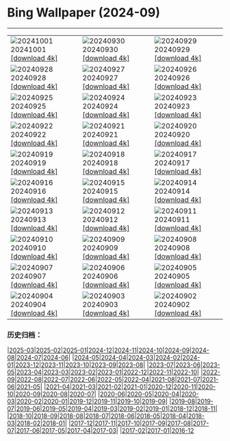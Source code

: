 # Bing Wallpaper (2024-09)
**************

<table><tr><td><img class="wallpaper" src="https://www.bing.com/th?id=OHR.BoraPapeete_FR-FR3866752919_1920x1080.jpg" alt="20241001"> 20241001 <a href="https://www.bing.com/th?id=OHR.BoraPapeete_FR-FR3866752919_UHD.jpg">[download 4k]</a></td><td><img class="wallpaper" src="https://www.bing.com/th?id=OHR.WalrusNorway_FR-FR7720633586_1920x1080.jpg" alt="20240930"> 20240930 <a href="https://www.bing.com/th?id=OHR.WalrusNorway_FR-FR7720633586_UHD.jpg">[download 4k]</a></td><td><img class="wallpaper" src="https://www.bing.com/th?id=OHR.ConnecticutBridge_FR-FR7429205429_1920x1080.jpg" alt="20240929"> 20240929 <a href="https://www.bing.com/th?id=OHR.ConnecticutBridge_FR-FR7429205429_UHD.jpg">[download 4k]</a></td></tr><tr><td><img class="wallpaper" src="https://www.bing.com/th?id=OHR.Calanques_FR-FR0746554630_1920x1080.jpg" alt="20240928"> 20240928 <a href="https://www.bing.com/th?id=OHR.Calanques_FR-FR0746554630_UHD.jpg">[download 4k]</a></td><td><img class="wallpaper" src="https://www.bing.com/th?id=OHR.VeniceAerial_FR-FR6953765883_1920x1080.jpg" alt="20240927"> 20240927 <a href="https://www.bing.com/th?id=OHR.VeniceAerial_FR-FR6953765883_UHD.jpg">[download 4k]</a></td><td><img class="wallpaper" src="https://www.bing.com/th?id=OHR.LittleToucanet_FR-FR6494819106_1920x1080.jpg" alt="20240926"> 20240926 <a href="https://www.bing.com/th?id=OHR.LittleToucanet_FR-FR6494819106_UHD.jpg">[download 4k]</a></td></tr><tr><td><img class="wallpaper" src="https://www.bing.com/th?id=OHR.GiantSequoias_FR-FR6286299520_1920x1080.jpg" alt="20240925"> 20240925 <a href="https://www.bing.com/th?id=OHR.GiantSequoias_FR-FR6286299520_UHD.jpg">[download 4k]</a></td><td><img class="wallpaper" src="https://www.bing.com/th?id=OHR.SkaftafellWaterfall_FR-FR6109608745_1920x1080.jpg" alt="20240924"> 20240924 <a href="https://www.bing.com/th?id=OHR.SkaftafellWaterfall_FR-FR6109608745_UHD.jpg">[download 4k]</a></td><td><img class="wallpaper" src="https://www.bing.com/th?id=OHR.IcebergOtter_FR-FR6372895513_1920x1080.jpg" alt="20240923"> 20240923 <a href="https://www.bing.com/th?id=OHR.IcebergOtter_FR-FR6372895513_UHD.jpg">[download 4k]</a></td></tr><tr><td><img class="wallpaper" src="https://www.bing.com/th?id=OHR.AutumnCumbria_FR-FR5040860299_1920x1080.jpg" alt="20240922"> 20240922 <a href="https://www.bing.com/th?id=OHR.AutumnCumbria_FR-FR5040860299_UHD.jpg">[download 4k]</a></td><td><img class="wallpaper" src="https://www.bing.com/th?id=OHR.MunichBeerfest_FR-FR4864726596_1920x1080.jpg" alt="20240921"> 20240921 <a href="https://www.bing.com/th?id=OHR.MunichBeerfest_FR-FR4864726596_UHD.jpg">[download 4k]</a></td><td><img class="wallpaper" src="https://www.bing.com/th?id=OHR.OcracokeLight_FR-FR4610560475_1920x1080.jpg" alt="20240920"> 20240920 <a href="https://www.bing.com/th?id=OHR.OcracokeLight_FR-FR4610560475_UHD.jpg">[download 4k]</a></td></tr><tr><td><img class="wallpaper" src="https://www.bing.com/th?id=OHR.PiratePlayground_FR-FR1786944453_1920x1080.jpg" alt="20240919"> 20240919 <a href="https://www.bing.com/th?id=OHR.PiratePlayground_FR-FR1786944453_UHD.jpg">[download 4k]</a></td><td><img class="wallpaper" src="https://www.bing.com/th?id=OHR.GujoHachiman_FR-FR1605630102_1920x1080.jpg" alt="20240918"> 20240918 <a href="https://www.bing.com/th?id=OHR.GujoHachiman_FR-FR1605630102_UHD.jpg">[download 4k]</a></td><td><img class="wallpaper" src="https://www.bing.com/th?id=OHR.NordicWalkingDay_FR-FR1412128674_1920x1080.jpg" alt="20240917"> 20240917 <a href="https://www.bing.com/th?id=OHR.NordicWalkingDay_FR-FR1412128674_UHD.jpg">[download 4k]</a></td></tr><tr><td><img class="wallpaper" src="https://www.bing.com/th?id=OHR.SunriseWallabies_FR-FR1107245942_1920x1080.jpg" alt="20240916"> 20240916 <a href="https://www.bing.com/th?id=OHR.SunriseWallabies_FR-FR1107245942_UHD.jpg">[download 4k]</a></td><td><img class="wallpaper" src="https://www.bing.com/th?id=OHR.CalabriaPeperoncino_FR-FR0822253215_1920x1080.jpg" alt="20240915"> 20240915 <a href="https://www.bing.com/th?id=OHR.CalabriaPeperoncino_FR-FR0822253215_UHD.jpg">[download 4k]</a></td><td><img class="wallpaper" src="https://www.bing.com/th?id=OHR.RapaNuiSunrise_FR-FR0534822135_1920x1080.jpg" alt="20240914"> 20240914 <a href="https://www.bing.com/th?id=OHR.RapaNuiSunrise_FR-FR0534822135_UHD.jpg">[download 4k]</a></td></tr><tr><td><img class="wallpaper" src="https://www.bing.com/th?id=OHR.PointReyes_FR-FR0377202822_1920x1080.jpg" alt="20240913"> 20240913 <a href="https://www.bing.com/th?id=OHR.PointReyes_FR-FR0377202822_UHD.jpg">[download 4k]</a></td><td><img class="wallpaper" src="https://www.bing.com/th?id=OHR.DolphinReunion_FR-FR0184396607_1920x1080.jpg" alt="20240912"> 20240912 <a href="https://www.bing.com/th?id=OHR.DolphinReunion_FR-FR0184396607_UHD.jpg">[download 4k]</a></td><td><img class="wallpaper" src="https://www.bing.com/th?id=OHR.EltzCastle_FR-FR9929668826_1920x1080.jpg" alt="20240911"> 20240911 <a href="https://www.bing.com/th?id=OHR.EltzCastle_FR-FR9929668826_UHD.jpg">[download 4k]</a></td></tr><tr><td><img class="wallpaper" src="https://www.bing.com/th?id=OHR.BridgeLisbon_FR-FR9704936027_1920x1080.jpg" alt="20240910"> 20240910 <a href="https://www.bing.com/th?id=OHR.BridgeLisbon_FR-FR9704936027_UHD.jpg">[download 4k]</a></td><td><img class="wallpaper" src="https://www.bing.com/th?id=OHR.IguazuRainbow_FR-FR9313574193_1920x1080.jpg" alt="20240909"> 20240909 <a href="https://www.bing.com/th?id=OHR.IguazuRainbow_FR-FR9313574193_UHD.jpg">[download 4k]</a></td><td><img class="wallpaper" src="https://www.bing.com/th?id=OHR.StockholmLibrary_FR-FR9141421030_1920x1080.jpg" alt="20240908"> 20240908 <a href="https://www.bing.com/th?id=OHR.StockholmLibrary_FR-FR9141421030_UHD.jpg">[download 4k]</a></td></tr><tr><td><img class="wallpaper" src="https://www.bing.com/th?id=OHR.SantaCruzHummer_FR-FR8767186794_1920x1080.jpg" alt="20240907"> 20240907 <a href="https://www.bing.com/th?id=OHR.SantaCruzHummer_FR-FR8767186794_UHD.jpg">[download 4k]</a></td><td><img class="wallpaper" src="https://www.bing.com/th?id=OHR.AmericanDeauvilleFestival_FR-FR8608848742_1920x1080.jpg" alt="20240906"> 20240906 <a href="https://www.bing.com/th?id=OHR.AmericanDeauvilleFestival_FR-FR8608848742_UHD.jpg">[download 4k]</a></td><td><img class="wallpaper" src="https://www.bing.com/th?id=OHR.TIFF2024_FR-FR7898842904_1920x1080.jpg" alt="20240905"> 20240905 <a href="https://www.bing.com/th?id=OHR.TIFF2024_FR-FR7898842904_UHD.jpg">[download 4k]</a></td></tr><tr><td><img class="wallpaper" src="https://www.bing.com/th?id=OHR.DuskyOwls_FR-FR0673543438_1920x1080.jpg" alt="20240904"> 20240904 <a href="https://www.bing.com/th?id=OHR.DuskyOwls_FR-FR0673543438_UHD.jpg">[download 4k]</a></td><td><img class="wallpaper" src="https://www.bing.com/th?id=OHR.AlpineLakes_FR-FR5224136914_1920x1080.jpg" alt="20240903"> 20240903 <a href="https://www.bing.com/th?id=OHR.AlpineLakes_FR-FR5224136914_UHD.jpg">[download 4k]</a></td><td><img class="wallpaper" src="https://www.bing.com/th?id=OHR.PenitentMees_FR-FR9818550884_1920x1080.jpg" alt="20240902"> 20240902 <a href="https://www.bing.com/th?id=OHR.PenitentMees_FR-FR9818550884_UHD.jpg">[download 4k]</a></td></tr></table>

### 历史归档：

|[2025-03](/../2025-03/2025-03.md)|[2025-02](/../2025-02/2025-02.md)|[2025-01](/../2025-01/2025-01.md)|[2024-12](/../2024-12/2024-12.md)|[2024-11](/../2024-11/2024-11.md)|[2024-10](/../2024-10/2024-10.md)|[2024-09](/2024-09.md)|[2024-08](/../2024-08/2024-08.md)|[2024-07](/../2024-07/2024-07.md)|[2024-06](/../2024-06/2024-06.md)|
|[2024-05](/../2024-05/2024-05.md)|[2024-04](/../2024-04/2024-04.md)|[2024-03](/../2024-03/2024-03.md)|[2024-02](/../2024-02/2024-02.md)|[2024-01](/../2024-01/2024-01.md)|[2023-12](/../2023-12/2023-12.md)|[2023-11](/../2023-11/2023-11.md)|[2023-10](/../2023-10/2023-10.md)|[2023-09](/../2023-09/2023-09.md)|[2023-08](/../2023-08/2023-08.md)|
|[2023-07](/../2023-07/2023-07.md)|[2023-06](/../2023-06/2023-06.md)|[2023-05](/../2023-05/2023-05.md)|[2023-04](/../2023-04/2023-04.md)|[2023-03](/../2023-03/2023-03.md)|[2023-02](/../2023-02/2023-02.md)|[2023-01](/../2023-01/2023-01.md)|[2022-12](/../2022-12/2022-12.md)|[2022-11](/../2022-11/2022-11.md)|[2022-10](/../2022-10/2022-10.md)|
|[2022-09](/../2022-09/2022-09.md)|[2022-08](/../2022-08/2022-08.md)|[2022-07](/../2022-07/2022-07.md)|[2022-06](/../2022-06/2022-06.md)|[2022-05](/../2022-05/2022-05.md)|[2022-04](/../2022-04/2022-04.md)|[2021-08](/../2021-08/2021-08.md)|[2021-07](/../2021-07/2021-07.md)|[2021-06](/../2021-06/2021-06.md)|[2021-05](/../2021-05/2021-05.md)|
|[2021-04](/../2021-04/2021-04.md)|[2021-03](/../2021-03/2021-03.md)|[2021-02](/../2021-02/2021-02.md)|[2021-01](/../2021-01/2021-01.md)|[2020-12](/../2020-12/2020-12.md)|[2020-11](/../2020-11/2020-11.md)|[2020-10](/../2020-10/2020-10.md)|[2020-09](/../2020-09/2020-09.md)|[2020-08](/../2020-08/2020-08.md)|[2020-07](/../2020-07/2020-07.md)|
|[2020-06](/../2020-06/2020-06.md)|[2020-05](/../2020-05/2020-05.md)|[2020-04](/../2020-04/2020-04.md)|[2020-03](/../2020-03/2020-03.md)|[2020-02](/../2020-02/2020-02.md)|[2020-01](/../2020-01/2020-01.md)|[2019-12](/../2019-12/2019-12.md)|[2019-11](/../2019-11/2019-11.md)|[2019-10](/../2019-10/2019-10.md)|[2019-09](/../2019-09/2019-09.md)|
|[2019-08](/../2019-08/2019-08.md)|[2019-07](/../2019-07/2019-07.md)|[2019-06](/../2019-06/2019-06.md)|[2019-05](/../2019-05/2019-05.md)|[2019-04](/../2019-04/2019-04.md)|[2019-03](/../2019-03/2019-03.md)|[2019-02](/../2019-02/2019-02.md)|[2019-01](/../2019-01/2019-01.md)|[2018-12](/../2018-12/2018-12.md)|[2018-11](/../2018-11/2018-11.md)|
|[2018-10](/../2018-10/2018-10.md)|[2018-09](/../2018-09/2018-09.md)|[2018-08](/../2018-08/2018-08.md)|[2018-07](/../2018-07/2018-07.md)|[2018-06](/../2018-06/2018-06.md)|[2018-05](/../2018-05/2018-05.md)|[2018-04](/../2018-04/2018-04.md)|[2018-03](/../2018-03/2018-03.md)|[2018-02](/../2018-02/2018-02.md)|[2018-01](/../2018-01/2018-01.md)|
|[2017-12](/../2017-12/2017-12.md)|[2017-11](/../2017-11/2017-11.md)|[2017-10](/../2017-10/2017-10.md)|[2017-09](/../2017-09/2017-09.md)|[2017-08](/../2017-08/2017-08.md)|[2017-07](/../2017-07/2017-07.md)|[2017-06](/../2017-06/2017-06.md)|[2017-05](/../2017-05/2017-05.md)|[2017-04](/../2017-04/2017-04.md)|[2017-03](/../2017-03/2017-03.md)|
|[2017-02](/../2017-02/2017-02.md)|[2017-01](/../2017-01/2017-01.md)|[2016-12](/../2016-12/2016-12.md)